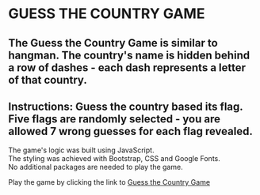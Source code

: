 # GUESS THE COUNTRY GAME

## The Guess the Country Game is similar to hangman.  The country's name is hidden behind a row of dashes - each dash represents a letter of that country. 

## Instructions: Guess the country based its flag. Five flags are randomly selected - you are allowed 7 wrong guesses for each flag revealed.

The game's logic was built using JavaScript.    
The styling was achieved with Bootstrap, CSS and Google Fonts.  
No additional packages are needed to play the game.  

Play the game by clicking the link to [Guess the Country Game](https://fcarlone.github.io/Word-Guess-Game/)

